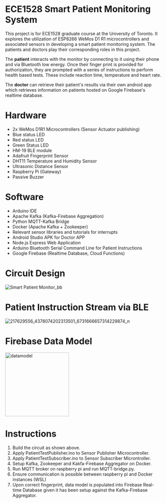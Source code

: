 # ECE1528 Smart Patient Monitoring System

This project is for ECE1528 graduate course at the University of Toronto.
It explores the utilization of ESP8266 WeMos D1 R1 microcontrollers and associated sensors in developing a smart patient monitoring system. The patients and doctors play their corresponding roles in this project.

The **patient** interacts with the monitor by connecting to it using their phone and via Bluetooth low energy. Once their finger print is provided for authorization, they are prompted with a series of instructions to perform health based tests. These include reaction time, temperature and heart rate.

The **doctor** can retrieve their patient's results via their own android app which retrieves information on patients hosted on Google Firebase's realtime database.

# Hardware
 - 2x WeMos D1R1 Microcontrollers (Sensor Actuator publishing)
 - Blue status LED
 - Red status LED
 - Green Status LED
 - HM-19 BLE module
 - Adafruit Fingerprint Sensor
 - DHT11 Temperature and Humidity Sensor
 - Ultrasonic Distance Sensor
 - Raspberry Pi (Gateway)
 - Passive Buzzer

# Software
 - Arduino IDE
 - Apache Kafka (Kafka-Firebase Aggregation)
 - Python MQTT-Kafka Bridge
 - Docker (Apache Kafka + Zookeeper)
 - Relevant sensor libraries and tutorials for interrupts
 - Android Studio APK for Doctor APP
 - Node.js Express Web Application
 - Arduino Bluetooth Serial Command Line for Patient Instructions
 - Google Firebase (Realtime Database, Cloud Functions)

# Circuit Design 

![Smart Patient Monitor_bb](https://user-images.githubusercontent.com/8919416/126339068-4c5c2ca4-794d-46db-8ed7-ffc95ae4c3c1.png)

# Patient Instruction Stream via BLE

![217629556_4378074202313501_6731666657314229874_n](https://user-images.githubusercontent.com/8919416/125673137-148aace8-6ba3-4d4f-81a6-d26ce8bc54f9.jpg)


# Firebase Data Model

<img width="205" alt="datamodel" src="https://user-images.githubusercontent.com/8919416/125973839-c3a84cae-d0d0-4c6b-98fc-e0a54feae88d.PNG">

# Instructions

1. Build the circuit as shown above.
2. Apply PatientTestPublisher.ino to Sensor Publisher Microcontroller.
3. Apply PatientTestSubscriber.ino to Sensor Subscriber Microntroller.
4. Setup Kafka, Zookeeper and Kakfa-Firebase Aggregator on Docker.
5. Run MQTT broker on raspberry pi and run MQTT-bridge.py.
6. Ensure communication is possible between raspberry pi and Docker instances (WSL)
7. Upon correct fingerprint, data model is populated into Firebase Real-time Database given it has been setup against the Kafka-Firebase Aggregator.



